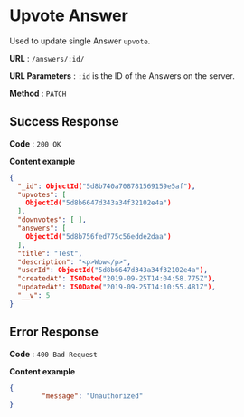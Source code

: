# Upvote Answer

Used to update single Answer `upvote`.

**URL** : `/answers/:id/`

**URL Parameters** : `:id` is the ID of the Answers on the server.

**Method** : `PATCH`



## Success Response

**Code** : `200 OK`

**Content example**

```json
{
  "_id": ObjectId("5d8b740a708781569159e5af"),
  "upvotes": [
    ObjectId("5d8b6647d343a34f32102e4a")
  ],
  "downvotes": [ ],
  "answers": [
    ObjectId("5d8b756fed775c56edde2daa")
  ],
  "title": "Test",
  "description": "<p>Wow</p>",
  "userId": ObjectId("5d8b6647d343a34f32102e4a"),
  "createdAt": ISODate("2019-09-25T14:04:58.775Z"),
  "updatedAt": ISODate("2019-09-25T14:10:55.481Z"),
  "__v": 5
}
```



## Error Response

**Code** : `400 Bad Request`

**Content example**

```json
{
		"message": "Unauthorized"
}
```